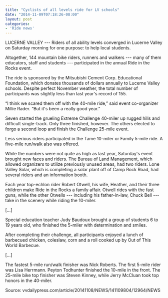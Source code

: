 ```yaml
---
title: "Cyclists of all levels ride for LV schools"
date: "2014-11-09T07:18:26-08:00"
layout: post
categories:
- 'Ride news'
---
```


LUCERNE VALLEY --- Riders of all ability levels converged in Lucerne Valley on Saturday morning for one purpose: to help local students.

Altogether, 144 mountain bike riders, runners and walkers --- many of them educators, staff and students --- participated in the annual Ride in the Rocks event.

The ride is sponsored by the Mitsubishi Cement Corp. Educational Foundation, which donates thousands of dollars annually to Lucerne Valley schools. Despite perfect November weather, the total number of participants was slightly less than last year's record of 155.

“I think we scared them off with the 40-mile ride,” said event co-organizer Millie Rader. “But it's been a really good year.”

Seven started the grueling Extreme Challenge 40-miler up rugged hills and difficult single-track. Only three finished, however. The others elected to forgo a second loop and finish the Challenge 25-mile event.

Less serious riders participated in the Tame 10-miler or Family 5-mile ride. A five-mile run/walk also was offered.

While the numbers were not quite as high as last year, Saturday's event brought new faces and riders. The Bureau of Land Management, which allowed organizers to utilize previously unused areas, had two riders. Lone Valley Solar, which is completing a solar plant off of Camp Rock Road, had several riders and an information booth.

Each year top-echlon rider Robert Otwell, his wife, Heather, and their three children make Ride in the Rocks a family affair. Otwell rides with the fast guns, while the other Otwells --- including his father-in-law, Chuck Bell --- take in the scenery while riding the 10-miler.

\[…\]

Special education teacher Judy Baudoux brought a group of students 6 to 19 years old, who finished the 5-miler with determination and smiles.

After completing their challenge, all participants enjoyed a lunch of barbecued chicken, coleslaw, corn and a roll cooked up by Out of This World Barbecue.

\[…\]

The fastest 5-mile run/walk finisher was Nick Roberts. The first 5-mile rider was Lisa Herrmann. Peyton Todhunter finished the 10-mile in the front. The 25-mile bike top finisher was Steven Kinney, while Jerry McCluan took top honors in the 40-miler.

Source: vvdailypress.com/article/20141108/NEWS/141109804/12964/NEWS